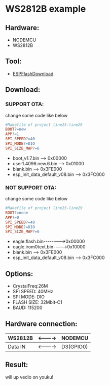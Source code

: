 # WS2812B example

## Hardware:
* NODEMCU
* WS2812B

## Tool:
* [ESPFlashDownload](https://www.espressif.com/sites/default/files/tools/flash_download_tools_v3.6.4.rar)

## Download:

### SUPPORT OTA:

change some code like below
```makefile
#Makefile of project line25-line29
BOOT?=new
APP?=1
SPI_SPEED?=40
SPI_MODE?=DIO
SPI_SIZE_MAP?=6
```

* boot_v1.7.bin --> 0x00000
* user1.4096.new.6.bin --> 0x01000
* blank.bin --> 0x3FE000
* esp_init_data_default_v08.bin --> 0x3FC000

### NOT SUPPORT OTA:

change some code like below
```makefile
#Makefile of project line25-line29
BOOT?=none
APP?=0
SPI_SPEED?=40
SPI_MODE?=DIO
SPI_SIZE_MAP?=6
```

* eagle.flash.bin-------->0x00000
* eagle.irom0text.bin---->0x10000
* blank.bin --> 0x3FE000
* esp_init_data_default_v08.bin --> 0x3FC000

## Options:
* CrystalFreq:26M
* SPI SPEED: 40MHz
* SPI MODE: DIO
* FLASH SIZE: 32Mbit-C1
* BAUD: 115200

## Hardware connection:
WS2812B|<---->|NODEMCU
-|-|-
Data IN|<---->| D3(GPIO0)

## Result:

will up vedio on youku!